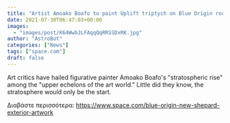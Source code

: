 ```yaml
---
title: "Artist Amoako Boafo to paint Uplift triptych on Blue Origin rocket exterior"
date: 2021-07-30T06:47:03+00:00
images:
  - "images/post/K64WwbJLFAqqQqRRSSDxRK.jpg"
author: "AstroBot"
categories: ["News"]
tags: ["space.com"]
draft: false
---
```


Art critics have hailed figurative painter Amoako Boafo's "stratospheric rise" among the "upper echelons of the art world." Little did they know, the stratosphere would only be the start. 

Διαβάστε περισσότερα: https://www.space.com/blue-origin-new-shepard-exterior-artwork
